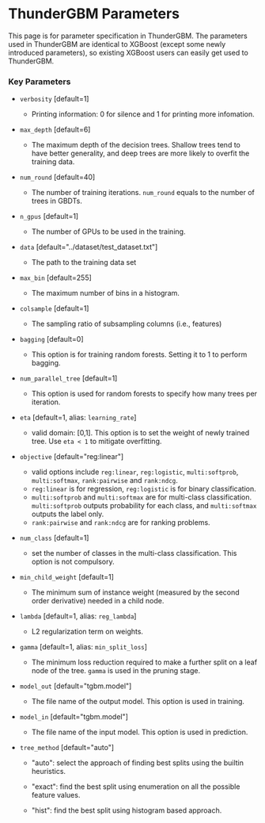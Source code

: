 ThunderGBM Parameters
=====================
This page is for parameter specification in ThunderGBM. The parameters used in ThunderGBM are identical to XGBoost (except some newly introduced parameters), so existing XGBoost users can easily get used to ThunderGBM.

### Key Parameters
* ``verbosity`` [default=1]

    - Printing information: 0 for silence and 1 for printing more infomation.
    
* ``max_depth`` [default=6]
 
    - The maximum depth of the decision trees. Shallow trees tend to have better generality, and deep trees are more likely to overfit the training data.

* ``num_round`` [default=40]

    - The number of training iterations. ``num_round`` equals to the number of trees in GBDTs.
    
* ``n_gpus`` [default=1]

    - The number of GPUs to be used in the training.
    
* ``data`` [default="../dataset/test_dataset.txt"]
    
    - The path to the training data set
    
* ``max_bin`` [default=255]
    
    - The maximum number of bins in a histogram.
    
* ``colsample`` [default=1]

    - The sampling ratio of subsampling columns (i.e., features)
    
* ``bagging`` [default=0]

    - This option is for training random forests. Setting it to 1 to perform bagging.
    
* ``num_parallel_tree`` [default=1]

    - This option is used for random forests to specify how many trees per iteration.
    
* ``eta`` [default=1, alias: ``learning_rate``]

    - valid domain: [0,1]. This option is to set the weight of newly trained tree. Use ``eta < 1`` to mitigate overfitting.
    
* ``objective`` [default="reg:linear"]
    
    - valid options include ``reg:linear``, ``reg:logistic``, ``multi:softprob``,  ``multi:softmax``, ``rank:pairwise`` and ``rank:ndcg``.
    - ``reg:linear`` is for regression, ``reg:logistic`` is for binary classification.
    - ``multi:softprob`` and ``multi:softmax`` are for multi-class classification. ``multi:softprob`` outputs probability for each class, and ``multi:softmax`` outputs the label only.
    - ``rank:pairwise`` and ``rank:ndcg`` are for ranking problems.
    
* ``num_class`` [default=1]

    - set the number of classes in the multi-class classification. This option is not compulsory.
    
* ``min_child_weight`` [default=1]

    - The minimum sum of instance weight (measured by the second order derivative) needed in a child node.

* ``lambda`` [default=1, alias: ``reg_lambda``]

    - L2 regularization term on weights.
    
* ``gamma`` [default=1, alias: ``min_split_loss``]

    - The minimum loss reduction required to make a further split on a leaf node of the tree. ``gamma`` is used in the pruning stage.

* ``model_out`` [default="tgbm.model"]
    
    - The file name of the output model. This option is used in training.
    
* ``model_in`` [default="tgbm.model"]

    - The file name of the input model. This option is used in prediction.
    
* ``tree_method`` [default="auto"]

    - "auto": select the approach of finding best splits using the builtin heuristics.
    
    - "exact": find the best split using enumeration on all the possible feature values.
    
    - "hist": find the best split using histogram based approach.